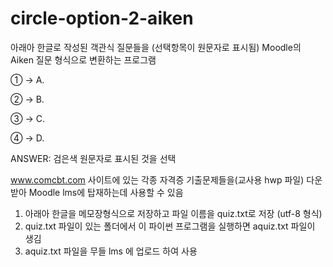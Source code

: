 # circle-option-2-aiken
아래아 한글로 작성된 객관식 질문들을 (선택항목이 원문자로 표시됨) Moodle의 Aiken 질문 형식으로 변환하는 프로그램

① -> A.

② -> B.

③ -> C.

④ -> D.

ANSWER: 검은색 원문자로 표시된 것을 선택

www.comcbt.com 사이트에 있는 각종 자격증 기출문제들을(교사용 hwp 파일) 다운받아 Moodle lms에 탑재하는데 사용할 수 있음
1. 아래아 한글을 메모장형식으로 저장하고 파일 이름을 quiz.txt로 저장 (utf-8 형식)
2. quiz.txt 파일이 있는 폴더에서 이 파이썬 프로그램을 실행하면 aquiz.txt 파일이 생김
3. aquiz.txt 파일을 무들 lms 에 업로드 하여 사용
